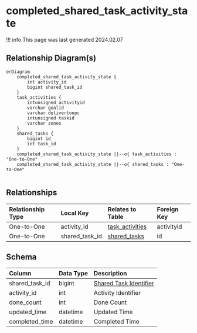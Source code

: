 # completed_shared_task_activity_state

!!! info
	This page was last generated 2024.02.07

## Relationship Diagram(s)

```mermaid
erDiagram
    completed_shared_task_activity_state {
        int activity_id
        bigint shared_task_id
    }
    task_activities {
        intunsigned activityid
        varchar goalid
        varchar delivertonpc
        intunsigned taskid
        varchar zones
    }
    shared_tasks {
        bigint id
        int task_id
    }
    completed_shared_task_activity_state ||--o{ task_activities : "One-to-One"
    completed_shared_task_activity_state ||--o{ shared_tasks : "One-to-One"


```


## Relationships

| Relationship Type | Local Key | Relates to Table | Foreign Key |
| :--- | :--- | :--- | :--- |
| One-to-One | activity_id | [task_activities](../../schema/tasks/task_activities.md) | activityid |
| One-to-One | shared_task_id | [shared_tasks](../../schema/tasks/shared_tasks.md) | id |


## Schema

| Column | Data Type | Description |
| :--- | :--- | :--- |
| shared_task_id | bigint | [Shared Task Identifier](shared_tasks.md) |
| activity_id | int | Activity Identifier |
| done_count | int | Done Count |
| updated_time | datetime | Updated Time |
| completed_time | datetime | Completed Time |

